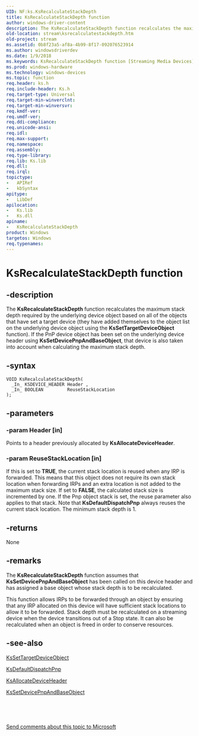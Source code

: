```yaml
---
UID: NF:ks.KsRecalculateStackDepth
title: KsRecalculateStackDepth function
author: windows-driver-content
description: The KsRecalculateStackDepth function recalculates the maximum stack depth required by the underlying device object based on all of the objects that have set a target device (they have added themselves to the object list on the underlying device object using the KsSetTargetDeviceObject function). If the PnP device object has been set on the underlying device header using KsSetDevicePnpAndBaseObject, that device is also taken into account when calculating the maximum stack depth.
old-location: stream\ksrecalculatestackdepth.htm
old-project: stream
ms.assetid: 0b8f23a5-af8a-4b99-8f17-092076523914
ms.author: windowsdriverdev
ms.date: 1/9/2018
ms.keywords: KsRecalculateStackDepth function [Streaming Media Devices], ksfunc_745f6176-dc53-467f-885e-028da49b81a1.xml, stream.ksrecalculatestackdepth, ks/KsRecalculateStackDepth, KsRecalculateStackDepth
ms.prod: windows-hardware
ms.technology: windows-devices
ms.topic: function
req.header: ks.h
req.include-header: Ks.h
req.target-type: Universal
req.target-min-winverclnt: 
req.target-min-winversvr: 
req.kmdf-ver: 
req.umdf-ver: 
req.ddi-compliance: 
req.unicode-ansi: 
req.idl: 
req.max-support: 
req.namespace: 
req.assembly: 
req.type-library: 
req.lib: Ks.lib
req.dll: 
req.irql: 
topictype:
-	APIRef
-	kbSyntax
apitype:
-	LibDef
apilocation:
-	Ks.lib
-	Ks.dll
apiname:
-	KsRecalculateStackDepth
product: Windows
targetos: Windows
req.typenames: 
---
```


# KsRecalculateStackDepth function


## -description


The <b>KsRecalculateStackDepth</b> function recalculates the maximum stack depth required by the underlying device object based on all of the objects that have set a target device (they have added themselves to the object list on the underlying device object using the <b>KsSetTargetDeviceObject</b> function). If the PnP device object has been set on the underlying device header using <b>KsSetDevicePnpAndBaseObject</b>, that device is also taken into account when calculating the maximum stack depth.


## -syntax


````
VOID KsRecalculateStackDepth(
  _In_ KSDEVICE_HEADER Header ,
  _In_ BOOLEAN         ReuseStackLocation 
);
````


## -parameters




### -param Header [in]

Points to a header previously allocated by <b>KsAllocateDeviceHeader</b>.


### -param ReuseStackLocation [in]

If this is set to <b>TRUE</b>, the current stack location is reused when any IRP is forwarded. This means that this object does not require its own stack location when forwarding IRPs and an extra location is not added to the maximum stack size. If set to <b>FALSE</b>, the calculated stack size is incremented by one. If the Pnp object stack is set, the reuse parameter also applies to that stack. Note that <b>KsDefaultDispatchPnp</b> always reuses the current stack location. The minimum stack depth is 1.


## -returns


None



## -remarks


The <b>KsRecalculateStackDepth</b> function assumes that <b>KsSetDevicePnpAndBaseObject</b> has been called on this device header and has assigned a base object whose stack depth is to be recalculated.

This function allows IRPs to be forwarded through an object by ensuring that any IRP allocated on this device will have sufficient stack locations to allow it to be forwarded. Stack depth must be recalculated on a streaming device when the device transitions out of a Stop state. It can also be recalculated when an object is freed in order to conserve resources.



## -see-also

<a href="..\ks\nf-ks-kssettargetdeviceobject.md">KsSetTargetDeviceObject</a>

<a href="https://msdn.microsoft.com/library/windows/hardware/ff561665">KsDefaultDispatchPnp</a>

<a href="..\ks\nf-ks-ksallocatedeviceheader.md">KsAllocateDeviceHeader</a>

<a href="..\ks\nf-ks-kssetdevicepnpandbaseobject.md">KsSetDevicePnpAndBaseObject</a>

 

 

<a href="mailto:wsddocfb@microsoft.com?subject=Documentation%20feedback [stream\stream]:%20KsRecalculateStackDepth  function%20 RELEASE:%20(1/9/2018)&amp;body=%0A%0APRIVACY STATEMENT%0A%0AWe use your feedback to improve the documentation. We don't use your email address for any other purpose, and we'll remove your email address from our system after the issue that you're reporting is fixed. While we're working to fix this issue, we might send you an email message to ask for more info. Later, we might also send you an email message to let you know that we've addressed your feedback.%0A%0AFor more info about Microsoft's privacy policy, see http://privacy.microsoft.com/en-us/default.aspx." title="Send comments about this topic to Microsoft">Send comments about this topic to Microsoft</a>

